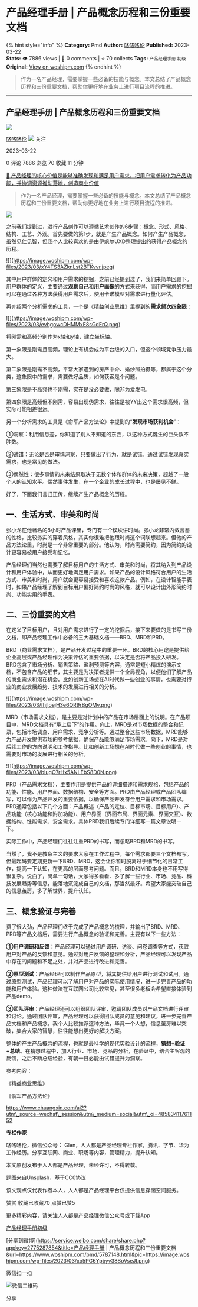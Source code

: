 # 产品经理手册 | 产品概念历程和三份重要文档
{% hint style="info" %}
**Category:** Pmd
**Author:** [咯咯咯伦](https://www.woshipm.com/u/37757)
**Published:** 2023-03-22  
**Stats:** 👁️ 7886 views | 💬 0 comments | ⭐ 70 collects
**Tags:** `产品经理手册` `初级`
**Original:** [View on woshipm.com](https://www.woshipm.com/pmd/5787148.html)
{% endhint %}
> 作为一名产品经理，需要掌握一些必备的技能与概念。本文总结了产品概念历程和三份重要文档，帮助你更好地在业务上进行项目流程的推进。

---

## 产品经理手册 | 产品概念历程和三份重要文档

[![](https://static.woshipm.com/pmapp_avatar_20230206214416_7466.jpeg?imageView2/1/w/72/h/72/q/100)](https://www.woshipm.com/u/37757)

[咯咯咯伦](https://www.woshipm.com/u/37757) ![](https://static.woshipm.com/tag/1121_1@2x.png) 关注

2023-03-22

0 评论 7886 浏览 70 收藏 11 分钟

[🔗 产品经理的核心价值是能够准确发现和满足用户需求，把用户需求转化为产品功能，并协调资源推动落地，创造商业价值](https://ke.qidianla.com/courses/90pm)

> 作为一名产品经理，需要掌握一些必备的技能与概念。本文总结了产品概念历程和三份重要文档，帮助你更好地在业务上进行项目流程的推进。

![](https://image.woshipm.com/wp-files/2023/03/xo5PG6Ypbyv38BoVseJI.png)

之前我们提到过，进行产品创作可以遵循艺术创作的6步骤：概念、形式、风格、结构、工艺、外观。首先要做的第1步，就是产生产品概念。如何产生产品概念，虽然见仁见智，但我个人比较喜欢的是由伊飒尔UXD整理提出的获得产品概念的历程。

![\](https://image.woshipm.com/wp-files/2023/03/xY4TS3AZknLst2BTKvvr.jpeg)

其中用户群体的定义和用户需求的挖掘，之前已经提到过了，我们来简单回顾下。用户群体的定义，主要通过**观察自己**和**用户画像**的方式来获得，而用户需求的挖掘可以在通过各种方法获得用户需求后，使用卡诺模型对需求进行量化评估。

再介绍两个分析需求的工具，一个是《精益创业思维》里提到的**需求频次四象限**：

![\](https://image.woshipm.com/wp-files/2023/03/evhgowcDHMMxE8sGdErQ.png)

将刚需和高频分别作为x轴和y轴，建立坐标轴。

第一象限是刚需且高频，理论上有机会成为平台级的入口，但这个领域竞争压力最大。

第二象限是刚需不高频，平常大家遇到的房产中介、婚纱照拍摄等，都属于这个分类，这象限中的需求，需要做好品质，如何获客是个问题。

第三象限是不高频也不刚需，实在是没必要做，除非为爱发电。

第四象限是高频但不刚需，容易出现伪需求，往往是被YY出这个需求很高频，但实际可能相差很远。

另一个分析需求的工具是《俞军产品方法论》中提到的“**发现市场获利机会**”：

①洞察：利用信息差，你知道了别人不知道的东西，以这种方式诞生的巨头数不胜数。

②试错：无论是否是审慎洞察，只要做出了行为，就是试错。通过试错发现真实需求，也是常见的做法。

③偶然性：很多事情的未来结果取决于无数个体和群体的未来决策，超越了一般个人的认知水平。偶然事件发生，在一个企业的成长过程中，也是屡见不鲜。

好了，下面我们言归正传，继续产生产品概念的历程。

## 一、生活方式、审美和时尚

张小龙在他著名的8小时产品课里，专门有一个模块讲时尚。张小龙非常内敛含蓄的性格，比较务实的穿着风格，其实你很难把他跟时尚这个词联想起来。但他的产品方法论里，时尚是一个非常重要的部分。他认为，时尚需要简约，因为简约的设计更容易被用户接受和记忆。

产品经理们当然也需要了解目标用户的生活方式、审美和时尚，将其纳入到产品设计和用户体验中，从而更好地满足用户需求。如果产品的设计风格符合用户的生活方式、审美和时尚，用户就会更容易接受和喜欢这款产品。例如，在设计智能手表时，如果产品经理了解到目标用户偏好简约时尚的风格，就可以设计出外形简约时尚、功能实用的手表。

## 二、三份重要的文档

在定义了目标用户，且对用户需求进行了一定的挖掘后，接下来要做的是书写三份文档，即产品经理工作中必备的三大基础文档——BRD、MRD和PRD。

BRD（商业需求文档），是产品开发过程中的重要一环。BRD的核心用途是提供给企业高层或产品经理作为决策评估的重要依据，以决定是否将产品投入研发。BRD包含了市场分析、销售策略、盈利预测等内容，通常是短小精炼的演示文档，不包含产品的细节，其主要是为决策者提供一个全局视角，以便他们了解产品的商业需求和潜在机会。比如创新工场想在AI时代做一些创业的事情，也需要对行业的商业发展趋势、技术的发展进行相关的分析。

![\](https://image.woshipm.com/wp-files/2023/03/fhjIoejH3e6QR9rBgOMv.png)

MRD（市场需求文档），是主要是对计划中的产品在市场层面上的说明。在产品项目中，MRD文档具有“承上启下”的作用。向上，MRD是对市场数据的整合和记录，包括市场调查、用户需求、竞争分析等。通过整合这些市场数据，MRD能够为产品开发提供市场的参考依据，确保产品能够满足市场需求。向下，MRD是对后续工作的方向说明和工作指导。比如创新工场想在AI时代做一些创业的事情，也需要对市场的发展进行相关的分析。

![\](https://image.woshipm.com/wp-files/2023/03/bIugO7rHx5ANLEbS8D0N.png)

PRD（产品需求文档），主要作用是提供产品的详细描述和需求规格，包括产品的功能、性能、用户界面、数据结构、安全等方面。PRD由产品经理或产品团队编写，可以作为产品开发的重要依据，以确保产品开发符合用户需求和市场需求。PRD通常包括以下几个方面：产品概述（产品的定位、目标市场、目标用户）、产品功能（核心功能和附加功能）、用户界面（界面布局、界面元素、界面交互）、数据结构、性能需求、安全需求。具体PRD我们后续专门详细写一篇文章说明一下。

实际工作中，产品经理们往往注重PRD的书写，而忽略BRD和MRD的书写。

当然了，我不是教条主义的要求大家在工作过程中，每个需求都要三个文档都写。但最起码要定期更新一下BRD、MRD，这会让你暂时脱离过于细节化的日常工作，提高一下认知，在更高的层面思考问题。而且，BRD和MRD本身也不用写得很复杂。说白了，简单一句话，大家得多看看、多了解一些行业、市场、竞品、科技发展趋势等信息，能落地沉淀成自己的文档，那当然最好。希望大家能突破自己的信息茧房，多了解世界，提升认知。

## 三、概念验证与完善

费了很大劲，产品经理们终于完成了产品概念的梳理，并输出了BRD、MRD、PRD等产品文档后，需要进行产品概念的验证和完善。主要有以下一些方法：

**①用户调研和反馈**：产品经理可以通过用户调研、访谈、问卷调查等方式，获取用户对产品的反馈和意见。通过对用户反馈的整理和分析，产品经理可以发现产品中存在的问题和不足之处，并对产品进行改进和完善。

**②原型测试**：产品经理可以制作产品原型，将其提供给用户进行测试和试用。通过原型测试，产品经理可以了解用户对产品的实际使用情况，进一步完善产品的功能和用户体验。这种做法在互联网公司比较常见，甚至很多老板会希望直接体验到产品demo。

**③团队评审**：产品经理还可以组织团队评审，邀请团队成员对产品文档进行评审和讨论。通过团队评审，产品经理可以获得团队成员的意见和建议，进一步完善产品文档和产品概念。我个人比较推荐这种方法，毕竟一个人想，信息茧房难以突破，集合大家的智慧，往往能想出更好的解决方案。

整体的产生产品概念的流程，也就是最科学的现代实验设计的流程，**猜想+验证+总结**。在猜想过程中，加入行业、市场、竞品的分析，在验证中，结合主客观的反馈，之后不断总结经验，有朝一日必能由试错提升为洞察。

参考内容：

《精益商业思维》

《俞军产品方法论》

https://www.chuangxin.com/ai2?utm\_source=wechat\_session&utm\_medium=social&utm\_oi=48583411761152

**专栏作家**

咯咯咯伦，微信公众号： Glen，人人都是产品经理专栏作家，腾讯、字节、华为工作经历。分享互联网、商业、职场等内容，管理精力，提升认知。

本文原创发布于人人都是产品经理，未经许可，不得转载。

题图来自Unsplash，基于CC0协议

该文观点仅代表作者本人，人人都是产品经理平台仅提供信息存储空间服务。

赞赏 收藏已收藏70 点赞已赞5

更多精彩内容，请关注人人都是产品经理微信公众号或下载App

[产品经理手册](https://www.woshipm.com/tag/%e4%ba%a7%e5%93%81%e7%bb%8f%e7%90%86%e6%89%8b%e5%86%8c)[初级](https://www.woshipm.com/tag/%e5%88%9d%e7%ba%a7)

[分享到微博](https://service.weibo.com/share/share.php?appkey=2775287854&title=产品经理手册 | 产品概念历程和三份重要文档&url=https://www.woshipm.com/pmd/5787148.html&pic=https://image.woshipm.com/wp-files/2023/03/xo5PG6Ypbyv38BoVseJI.png)

微信扫一扫

![微信二维码](https://api.pwmqr.com/qrcode/create/?url=https://www.woshipm.com/pmd/5787148.html)

分享